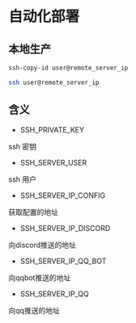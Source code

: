 # 自动化部署

## 本地生产

```sh
ssh-copy-id user@remote_server_ip
```

```sh
ssh user@remote_server_ip
```

## 含义

- SSH_PRIVATE_KEY

ssh 密钥

- SSH_SERVER_USER

ssh 用户

- SSH_SERVER_IP_CONFIG

获取配置的地址

- SSH_SERVER_IP_DISCORD

向discord推送的地址

- SSH_SERVER_IP_QQ_BOT

向qqbot推送的地址

- SSH_SERVER_IP_QQ

向qq推送的地址

